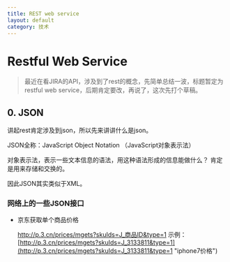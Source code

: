 ```yaml
---
title: REST web service
layout: default
category: 技术
---
```


# Restful Web Service

> 最近在看JIRA的API，涉及到了rest的概念，先简单总结一波，标题暂定为restful web service，后期肯定要改，再说了，这次先打个草稿。

## 0. JSON

讲起rest肯定涉及到json，所以先来讲讲什么是json。

JSON全称：JavaScript Object Notation （JavaScript对象表示法）

对象表示法，表示一些文本信息的语法，用这种语法形成的信息能做什么？ 肯定是用来存储和交换的。

因此JSON其实类似于XML。

### 网络上的一些JSON接口

- 京东获取单个商品价格

    http://p.3.cn/prices/mgets?skuIds=J_商品ID&type=1  示例：[http://p.3.cn/prices/mgets?skuIds=J_3133811&type=1](http://p.3.cn/prices/mgets?skuIds=J_3133811&type=1 "iphone7价格")

